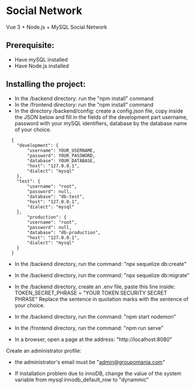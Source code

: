 # Social Network

Vue 3 + Node.js + MySQL Social Network

## Prerequisite:

- Have mySQL installed
- Have Node.js installed

## Installing the project:

- In the /backend directory: run the "npm install" command
- In the /frontend directory: run the "npm install" command
- In the directory /backend/config: create a config.json file, copy inside the JSON below and fill in the fields of the development part username, password with your mySQL identifiers, database by the database name of your choice.

```
  {
    "development": {
        "username": YOUR_USERNAME,
        "password": YOUR_PASSWORD,
        "database": YOUR_DATABASE,
        "host": "127.0.0.1",
        "dialect": "mysql"
    },
    "test": {
        "username": "root",
        "password": null,
        "database": "db-test",
        "host": "127.0.0.1",
        "dialect": "mysql"
    },
        "production": {
        "username": "root",
        "password": null,
        "database": "db-production",
        "host": "127.0.0.1",
        "dialect": "mysql"
    }
  }
```

- In the /backend directory, run the command: "npx sequelize db:create"
- In the /backend directory, run the command: "npx sequelize db:migrate"

- In the /backend directory, create an .env file, paste this line inside: TOKEN_SECRET_PHRASE = "YOUR TOKEN SECURITY SECRET PHRASE"
  Replace the sentence in quotation marks with the sentence of your choice.

- In the /backend directory, run the command: "npm start nodemon"
- In the /frontend directory, run the command: "npm run serve"

- In a browser, open a page at the address: "http://localhost:8080"

Create an administrator profile:

- the administrator's email must be "admin@groupomania.com"

- If installation problem due to innoDB, change the value of the system variable from mysql innodb_default_row to "dynammic"

